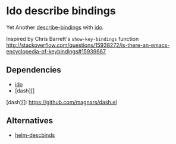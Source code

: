 # Ido describe bindings

Yet Another [describe-bindings][] with [ido][].

[describe-bindings]: http://www.gnu.org/software/emacs/manual/html_node/elisp/Help-Functions.html#index-Helper_002ddescribe_002dbindings
[ido]: http://emacswiki.org/emacs/InteractivelyDoThings

Inspired by Chris Barrett's `show-key-bindings` function
<http://stackoverflow.com/questions/15938272/is-there-an-emacs-encyclopedia-of-keybindings#15939667>

## Dependencies

* [ido][]
* [dash][]

[dash][]: https://github.com/magnars/dash.el

## Alternatives

* [helm-descbinds][]

[helm-descbinds]: https://github.com/emacs-helm/helm-descbinds
